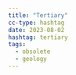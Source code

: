 ```yaml
---
title: "Tertiary"
cc-type: hashtag
date: 2023-08-02
hashtag: tertiary
tags:
  - obsolete
  - geology
---
```

